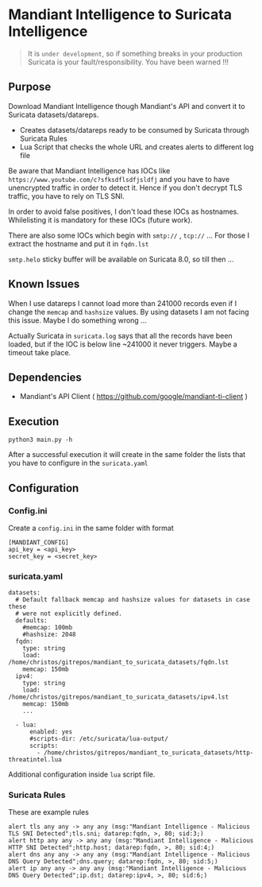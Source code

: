 # Mandiant Intelligence to Suricata Intelligence

> It is `under development`, so if something breaks in your production Suricata is your fault/responsibility. You have been warned !!!

## Purpose

Download Mandiant Intelligence though Mandiant's API and convert it 
to Suricata datasets/datareps.

- Creates datasets/datareps ready to be consumed by Suricata through Suricata Rules
- Lua Script that checks the whole URL and creates alerts to different log file

Be aware that Mandiant Intelligence has IOCs like `https://www.youtube.com/c?sfksdflsdfjsldfj` and 
you have to have unencrypted traffic in order to detect it. Hence if you don't decrypt TLS traffic, you have to rely on TLS SNI.

In order to avoid false positives, I don't load these IOCs as hostnames.  Whilelisting it is mandatory for these IOCs (future work).

There are also some IOCs which begin with `smtp://` ,  `tcp://` ... For those I extract the hostname and put it in `fqdn.lst`

`smtp.helo` sticky buffer will be available on Suricata 8.0, so till then ...


## Known Issues

When I use datareps I cannot load more than 241000 records even if I 
change the `memcap` and `hashsize` values. By using datasets I am not
facing this issue. Maybe I do something wrong ...

Actually Suricata in `suricata.log` says that all the records have been loaded, but if the IOC is below line ~241000 it never triggers. Maybe a timeout take place.

## Dependencies

- Mandiant's API Client ( https://github.com/google/mandiant-ti-client )

## Execution

```
python3 main.py -h
```

After a successful execution it will create in the same folder
the lists that you have to configure in the `suricata.yaml`

## Configuration

### Config.ini
Create a `config.ini` in the same folder with format

```
[MANDIANT_CONFIG]
api_key = <api_key> 
secret_key = <secret_key>
```


### suricata.yaml

```
datasets:
  # Default fallback memcap and hashsize values for datasets in case these
  # were not explicitly defined.
  defaults:
    #memcap: 100mb
    #hashsize: 2048
  fqdn:
    type: string
    load: /home/christos/gitrepos/mandiant_to_suricata_datasets/fqdn.lst
    memcap: 150mb
  ipv4:
    type: string
    load: /home/christos/gitrepos/mandiant_to_suricata_datasets/ipv4.lst
    memcap: 150mb
    ...
```

```
  - lua:
      enabled: yes
      #scripts-dir: /etc/suricata/lua-output/
      scripts:
        - /home/christos/gitrepos/mandiant_to_suricata_datasets/http-threatintel.lua
```

Additional configuration inside `lua` script file.

### Suricata Rules


These are example rules

```
alert tls any any -> any any (msg:"Mandiant Intelligence - Malicious TLS SNI Detected";tls.sni; datarep:fqdn, >, 80; sid:3;)
alert http any any -> any any (msg:"Mandiant Intelligence - Malicious HTTP SNI Detected";http.host; datarep:fqdn, >, 80; sid:4;)
alert dns any any -> any any (msg:"Mandiant Intelligence - Malicious DNS Query Detected";dns.query; datarep:fqdn, >, 80; sid:5;)
alert ip any any -> any any (msg:"Mandiant Intelligence - Malicious DNS Query Detected";ip.dst; datarep:ipv4, >, 80; sid:6;)
```



